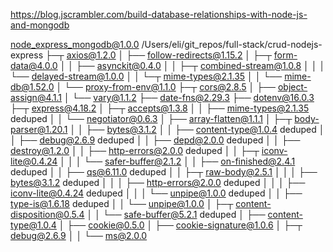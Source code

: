 https://blog.jscrambler.com/build-database-relationships-with-node-js-and-mongodb

node_express_mongodb@1.0.0 /Users/eli/git_repos/full-stack/crud-nodejs-express
├─┬ axios@1.2.0
│ ├── follow-redirects@1.15.2
│ ├─┬ form-data@4.0.0
│ │ ├── asynckit@0.4.0
│ │ ├─┬ combined-stream@1.0.8
│ │ │ └── delayed-stream@1.0.0
│ │ └─┬ mime-types@2.1.35
│ │   └── mime-db@1.52.0
│ └── proxy-from-env@1.1.0
├─┬ cors@2.8.5
│ ├── object-assign@4.1.1
│ └── vary@1.1.2
├── date-fns@2.29.3
├── dotenv@16.0.3
├─┬ express@4.18.2
│ ├─┬ accepts@1.3.8
│ │ ├── mime-types@2.1.35 deduped
│ │ └── negotiator@0.6.3
│ ├── array-flatten@1.1.1
│ ├─┬ body-parser@1.20.1
│ │ ├── bytes@3.1.2
│ │ ├── content-type@1.0.4 deduped
│ │ ├── debug@2.6.9 deduped
│ │ ├── depd@2.0.0 deduped
│ │ ├── destroy@1.2.0
│ │ ├── http-errors@2.0.0 deduped
│ │ ├─┬ iconv-lite@0.4.24
│ │ │ └── safer-buffer@2.1.2
│ │ ├── on-finished@2.4.1 deduped
│ │ ├── qs@6.11.0 deduped
│ │ ├─┬ raw-body@2.5.1
│ │ │ ├── bytes@3.1.2 deduped
│ │ │ ├── http-errors@2.0.0 deduped
│ │ │ ├── iconv-lite@0.4.24 deduped
│ │ │ └── unpipe@1.0.0 deduped
│ │ ├── type-is@1.6.18 deduped
│ │ └── unpipe@1.0.0
│ ├─┬ content-disposition@0.5.4
│ │ └── safe-buffer@5.2.1 deduped
│ ├── content-type@1.0.4
│ ├── cookie@0.5.0
│ ├── cookie-signature@1.0.6
│ ├─┬ debug@2.6.9
│ │ └── ms@2.0.0